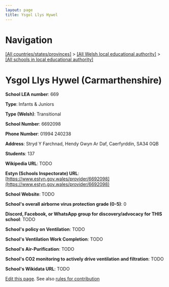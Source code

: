 ```yaml
---
layout: page
title: Ysgol Llys Hywel
---
```

# Navigation

[[All countries/states/provinces]](../../..) > [[All Welsh local educational authority]](../..) > [[All schools in local educational authority]](..)

# Ysgol Llys Hywel (Carmarthenshire)

**School LEA number**: 669

**Type**: Infants & Juniors

**Type (Welsh)**: Transitional

**School Number**: 6692098

**Phone Number**: 01994 240238

**Address**: Stryd Y Farchnad, Hendy Gwyn Ar Daf, Caerfyrddin, SA34 0QB

**Students**: 137

**Wikipedia URL**: TODO

**Estyn (Schools Inspectorate) URL**: [https://www.estyn.gov.wales/provider/6692098](https://www.estyn.gov.wales/provider/6692098)

**School Website**: TODO

**School's overall airborne virus protection grade (0-5)**: 0

**Discord, Facebook, or WhatsApp group for discovery/advocacy for THIS school**: TODO

**School's policy on Ventilation**: TODO

**School's Ventilation Work Completion**: TODO

**School's Air-Purification**: TODO

**School's CO2 monitoring to actively drive ventilation and filtration**: TODO

**School's Wikidata URL**: TODO




[Edit this page](https://github.com/VentilationProject/Wales/edit/prif/./Carmarthenshire/Ysgol_Llys_Hywel.md). See also [rules for contribution](../../../contribution-rules/)
